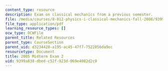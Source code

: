 ```yaml
---
content_type: resource
description: Exam on classical mechanics from a previous semester.
file: /media/courses/8-012-physics-i-classical-mechanics-fall-2008/9399a838dbedc52f923d069e4082d2c9_exam2.pdf
file_type: application/pdf
learning_resource_types: []
ocw_type: OCWFile
parent_title: Related Resources
parent_type: CourseSection
parent_uid: d3234428-a195-ac45-47f7-7522856da9ec
resourcetype: Document
title: 2005 Midterm Exam 2
uid: 9399a838-dbed-c52f-923d-069e4082d2c9
---
```

